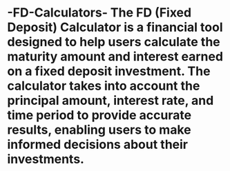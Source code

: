 # -FD-Calculators- The FD (Fixed Deposit) Calculator is a financial tool designed to help users calculate the maturity amount and interest earned on a fixed deposit investment. The calculator takes into account the principal amount, interest rate, and time period to provide accurate results, enabling users to make informed decisions about their investments.
